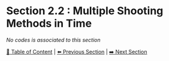 # Section 2.2 : Multiple Shooting Methods in Time

_No codes is associated to this section_

[:book: Table of Content](../README.md) | [:arrow_left: Previous Section](../sec2.1/README.md) | [:arrow_right: Next Section](../sec2.3/README.md)
